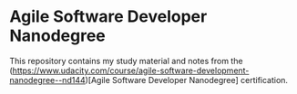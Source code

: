# Agile Software Developer Nanodegree
This repository contains my study material and notes from the (https://www.udacity.com/course/agile-software-development-nanodegree--nd144)[Agile Software Developer Nanodegree] certification.
